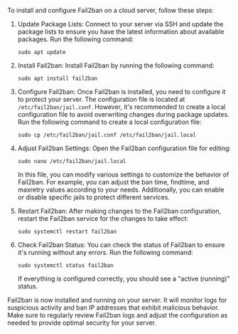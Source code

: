 To install and configure Fail2ban on a cloud server, follow these steps:

1. Update Package Lists:
   Connect to your server via SSH and update the package lists to ensure you have the latest information about available packages. Run the following command:
   ```
   sudo apt update
   ```

2. Install Fail2ban:
   Install Fail2ban by running the following command:
   ```
   sudo apt install fail2ban
   ```

3. Configure Fail2ban:
   Once Fail2ban is installed, you need to configure it to protect your server. The configuration file is located at `/etc/fail2ban/jail.conf`. However, it's recommended to create a local configuration file to avoid overwriting changes during package updates. Run the following command to create a local configuration file:
   ```
   sudo cp /etc/fail2ban/jail.conf /etc/fail2ban/jail.local
   ```

4. Adjust Fail2ban Settings:
   Open the Fail2ban configuration file for editing:
   ```
   sudo nano /etc/fail2ban/jail.local
   ```

   In this file, you can modify various settings to customize the behavior of Fail2ban. For example, you can adjust the ban time, findtime, and maxretry values according to your needs. Additionally, you can enable or disable specific jails to protect different services.

5. Restart Fail2ban:
   After making changes to the Fail2ban configuration, restart the Fail2ban service for the changes to take effect:
   ```
   sudo systemctl restart fail2ban
   ```

6. Check Fail2ban Status:
   You can check the status of Fail2ban to ensure it's running without any errors. Run the following command:
   ```
   sudo systemctl status fail2ban
   ```

   If everything is configured correctly, you should see a "active (running)" status.

Fail2ban is now installed and running on your server. It will monitor logs for suspicious activity and ban IP addresses that exhibit malicious behavior. Make sure to regularly review Fail2ban logs and adjust the configuration as needed to provide optimal security for your server.
